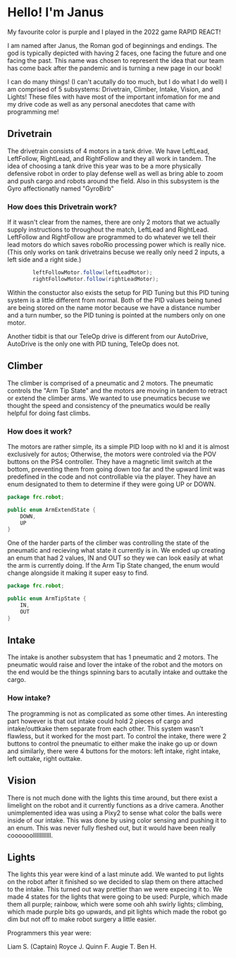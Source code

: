 # Hello! I'm Janus

My favourite color is purple and I played in the 2022 game RAPID REACT!

I am named after Janus, the Roman god of beginnings and endings. The god is typically depicted with having 2 faces, one facing the future and one facing the past. This name was chosen to represent the idea that our team has come back after the pandemic and is turning a new page in our book!

I can do many things! (I can't acutally do too much, but I do what I do well) I am comprised of 5 subsystems: Drivetrain, Climber, Intake, Vision, and Lights! These files with have most of the important infomation for me and my drive code as well as any personal anecdotes that came with programming me!

## Drivetrain

The drivetrain consists of 4 motors in a tank drive. We have LeftLead, LeftFollow, RightLead, and RightFollow and they all work in tandem. The idea of choosing a tank drive this year was to be a more physically defensive robot in order to play defense well as well as bring able to zoom and push cargo and robots around the field. Also in this subsystem is the Gyro affectionatly named "GyroBirb"

### How does this Drivetrain work?

If it wasn't clear from the names, there are only 2 motors that we actually supply instructions to throughout the match, LeftLead and RightLead. LeftFollow and RightFollow are programmed to do whatever we tell their lead motors do which saves roboRio processing power which is really nice. (This only works on tank drivetrains becuse we really only need 2 inputs, a left side and a right side.)

```java
        leftFollowMotor.follow(leftLeadMotor);
        rightFollowMotor.follow(rightLeadMotor);
```
Within the constuctor also exists the setup for PID Tuning but this PID tuning system is a little different from normal. Both of the PID values being tuned are being stored on the name motor because we have a distance number and a turn number, so the PID tuning is pointed at the numbers only on one motor.

Another tidbit is that our TeleOp drive is different from our AutoDrive, AutoDrive is the only one with PID tuning, TeleOp does not.

## Climber 

The climber is comprised of a pneumatic and 2 motors. The pneumatic controls the "Arm Tip State" and the motors are moving in tandem to retract or extend the climber arms. We wanted to use pneumatics becuse we thought the speed and consistency of the pneumatics would be really helpful for doing fast climbs.

### How does it work?

The motors are rather simple, its a simple PID loop with no kI and it is almost exclusively for autos; Otherwise, the motors were controled via the POV buttons on the PS4 controller. They have a magnetic limit switch at the bottom, preventing them from going down too far and the upward limit was predefined in the code and not controllable via the player. They have an enum designated to them to determine if they were going UP or DOWN.

```java
package frc.robot;

public enum ArmExtendState {
    DOWN,
    UP
}
```

One of the harder parts of the climber was controlling the state of the pneumatic and recieving what state it currently is in. We ended up creating an enum that had 2 values, IN and OUT so they we can look easily at what the arm is currently doing. If the Arm Tip State changed, the enum would change alongside it making it super easy to find.

```java
package frc.robot;

public enum ArmTipState {
    IN,
    OUT
}
```

## Intake 

The intake is another subsystem that has 1 pneumatic and 2 motors. The pneumatic would raise and lover the intake of the robot and the motors on the end would be the things spinning bars to acutally intake and outtake the cargo.

### How intake?

The programming is not as complicated as some other times. An interesting part however is that out intake could hold 2 pieces of cargo and intake/outtkake them separate from each other. This system wasn't flawless, but it worked for the most part. To control the intake, there were 2 buttons to control the pneumatic to either make the inake go up or down and similarly, there were 4 buttons for the motors: left intake, right intake, left outtake, right outtake. 

## Vision

There is not much done with the lights this time around, but there exist a limelight on the robot and it currently functions as a drive camera. Another unimplemented idea was using a Pixy2 to sense what color the balls were inside of our intake. This was done by using color sensing and pushing it to an enum. This was never fully fleshed out, but it would have been really coooooollllllllllll.

## Lights

The lights this year were kind of a last minute add. We wanted to put lights on the robot after it finished so we decided to slap them on there attached to the intake. This turned out way prettier than we were expecing it to. We made 4 states for the lights that were going to be used: Purple, which made them all purple; rainbow, which were some ooh ahh swirly lights; climbing, which made purple bits go upwards, and pit lights which made the robot go dim but not off to make robot surgery a little easier.



Programmers this year were:

Liam S. (Captain)
Royce J.
Quinn F.
Augie T.
Ben H.